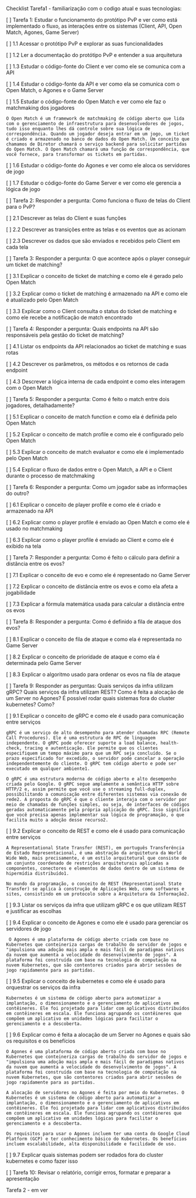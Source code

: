 Checklist Tarefa1 - familiarização com o codigo atual e suas tecnologias:


[ ] Tarefa 1: Estudar o funcionamento do protótipo PvP e ver como está implementado o fluxo, as interações entre os sistemas (Client, API, Open Match, Agones, Game Server)

[ ] 1.1 Acessar o protótipo PvP e explorar as suas funcionalidades

[ ] 1.2 Ler a documentação do protótipo PvP e entender a sua arquitetura

[ ] 1.3 Estudar o código-fonte do Client e ver como ele se comunica com a API

[ ] 1.4 Estudar o código-fonte da API e ver como ela se comunica com o Open Match, o Agones e o Game Server

[ ] 1.5 Estudar o código-fonte do Open Match e ver como ele faz o matchmaking dos jogadores


    O Open Match é um framework de matchmaking de código aberto que lida com o gerenciamento de infraestrutura para desenvolvedores de jogos, tudo isso enquanto lhes dá controle sobre sua lógica de correspondência. Quando um jogador deseja entrar em um jogo, um ticket é criado e armazenado no banco de dados do Open Match. Um conceito que chamamos de Diretor chamará o serviço backend para solicitar partidas do Open Match. O Open Match chamará uma função de correspondência, que você fornece, para transformar os tickets em partidas.



[ ] 1.6 Estudar o código-fonte do Agones e ver como ele aloca os servidores de jogo


   

[ ] 1.7 Estudar o código-fonte do Game Server e ver como ele gerencia a lógica de jogo



[ ] Tarefa 2: Responder a pergunta: Como funciona o fluxo de telas do Client para o PvP?

[ ] 2.1 Descrever as telas do Client e suas funções

[ ] 2.2 Descrever as transições entre as telas e os eventos que as acionam

[ ] 2.3 Descrever os dados que são enviados e recebidos pelo Client em cada tela


[ ] Tarefa 3: Responder a pergunta: O que acontece após o player conseguir um ticket de matching?

[ ] 3.1 Explicar o conceito de ticket de matching e como ele é gerado pelo Open Match

[ ] 3.2 Explicar como o ticket de matching é armazenado na API e como ele é atualizado pelo Open Match

[ ] 3.3 Explicar como o Client consulta o status do ticket de matching e como ele recebe a notificação de match encontrado


[ ] Tarefa 4: Responder a pergunta: Quais endpoints na API são responsáveis pela gestão do ticket de matching?

[ ] 4.1 Listar os endpoints da API relacionados ao ticket de matching e suas rotas

[ ] 4.2 Descrever os parâmetros, os métodos e os retornos de cada endpoint

[ ] 4.3 Descrever a lógica interna de cada endpoint e como eles interagem com o Open Match


[ ] Tarefa 5: Responder a pergunta: Como é feito o match entre dois jogadores, detalhadamente?

[ ] 5.1 Explicar o conceito de match function e como ela é definida pelo Open Match

[ ] 5.2 Explicar o conceito de match profile e como ele é configurado pelo Open Match

[ ] 5.3 Explicar o conceito de match evaluator e como ele é implementado pelo Open Match

[ ] 5.4 Explicar o fluxo de dados entre o Open Match, a API e o Client durante o processo de matchmaking

[ ] Tarefa 6: Responder a pergunta: Como um jogador sabe as informações do outro?

[ ] 6.1 Explicar o conceito de player profile e como ele é criado e armazenado na API

[ ] 6.2 Explicar como o player profile é enviado ao Open Match e como ele é usado no matchmaking

[ ] 6.3 Explicar como o player profile é enviado ao Client e como ele é exibido na tela


[ ] Tarefa 7: Responder a pergunta: Como é feito o cálculo para definir a distância entre os evos?

[ ] 7.1 Explicar o conceito de evo e como ele é representado no Game Server

[ ] 7.2 Explicar o conceito de distância entre os evos e como ela afeta a jogabilidade

[ ] 7.3 Explicar a fórmula matemática usada para calcular a distância entre os evos


[ ] Tarefa 8: Responder a pergunta: Como é definido a fila de ataque dos evos?

[ ] 8.1 Explicar o conceito de fila de ataque e como ela é representada no Game Server

[ ] 8.2 Explicar o conceito de prioridade de ataque e como ela é determinada pelo Game Server

[ ] 8.3 Explicar o algoritmo usado para ordenar os evos na fila de ataque


[ ] Tarefa 9: Responder as perguntas: Quais serviços da infra utilizam gRPC? Quais serviços da infra utilizam REST? Como é feita a alocação de um Server no Agones? É possível rodar quais sistemas fora do cluster kubernetes? Como?

[ ] 9.1 Explicar o conceito de gRPC e como ele é usado para comunicação entre serviços


    gRPC é um serviço de alto desempenho para atender chamadas RPC (Remote Call Procedures). Ele é uma estrutura de RPC de linguagem independente. O gRPC pode oferecer suporte a load balance, health-check, tracing e autenticação. Ele permite que os clientes especifiquem um tempo máximo para que um RPC seja concluído. Se o prazo especificado for excedido, o servidor pode cancelar a operação independentemente do cliente. O gRPC tem código aberto e pode ser executado em qualquer ambiente1.

    O gRPC é uma estrutura moderna de código aberto e alto desempenho criada pelo Google. O gRPC segue amplamente a semântica HTTP sobre HTTP/2 e, assim permite que você use o streaming full-duplex, possibilitando a comunicação entre diferentes sistemas via conexão de rede2. A proposta do gRPC é que o cliente interaja com o servidor por meio de chamadas de funções simples, ou seja, de interfaces de códigos geradas automaticamente pela própria aplicação do gRPC. Isso significa que você precisa apenas implementar sua lógica de programação, o que facilita muito a adoção desse recurso2.


[ ] 9.2 Explicar o conceito de REST e como ele é usado para comunicação entre serviços


    A Representational State Transfer (REST), em português Transferência de Estado Representacional, é uma abstração da arquitetura da World Wide Web, mais precisamente, é um estilo arquitetural que consiste de um conjunto coordenado de restrições arquiteturais aplicadas a componentes, conectores e elementos de dados dentro de um sistema de hipermídia distribuído1.

    No mundo da programação, o conceito de REST (Representational State Transfer) se aplica à construção de Aplicações Web, como softwares e sites, consistindo em um protocolo sobre a Arquitetura da Informação2.

[ ] 9.3 Listar os serviços da infra que utilizam gRPC e os que utilizam REST e justificar as escolhas

[ ] 9.4 Explicar o conceito de Agones e como ele é usado para gerenciar os servidores de jogo


     O Agones é uma plataforma de código aberto criada com base no Kubernetes que conteineriza cargas de trabalho do servidor de jogos e "impulsiona uma adoção mais ampla e mais fácil de paradigmas nativos da nuvem que aumenta a velocidade do desenvolvimento de jogos". A plataforma foi construída com base na tecnologia de computação na nuvem Kubernetes, que são contentores criados para abrir sessões de jogo rapidamente para as partidas.


[ ] 9.5 Explicar o conceito de kubernetes e como ele é usado para orquestrar os serviços da infra

    Kubernetes é um sistema de código aberto para automatizar a implantação, o dimensionamento e o gerenciamento de aplicativos em contêineres. Ele foi projetado para lidar com aplicativos distribuídos em contêineres em escala. Ele funciona agrupando os contêineres que compõem um aplicativo em unidades lógicas para facilitar o gerenciamento e a descoberta.


[ ] 9.6 Explicar como é feita a alocação de um Server no Agones e quais são os requisitos e os benefícios

    O Agones é uma plataforma de código aberto criada com base no Kubernetes que conteineriza cargas de trabalho do servidor de jogos e "impulsiona uma adoção mais ampla e mais fácil de paradigmas nativos da nuvem que aumenta a velocidade do desenvolvimento de jogos". A plataforma foi construída com base na tecnologia de computação na nuvem Kubernetes, que são contentores criados para abrir sessões de jogo rapidamente para as partidas.

    A alocação de servidores no Agones é feita por meio do Kubernetes. O Kubernetes é um sistema de código aberto para automatizar a implantação, o dimensionamento e o gerenciamento de aplicativos em contêineres. Ele foi projetado para lidar com aplicativos distribuídos em contêineres em escala. Ele funciona agrupando os contêineres que compõem um aplicativo em unidades lógicas para facilitar o gerenciamento e a descoberta.

    Os requisitos para usar o Agones incluem ter uma conta do Google Cloud Platform (GCP) e ter conhecimento básico do Kubernetes. Os benefícios incluem escalabilidade, alta disponibilidade e facilidade de uso.


[ ] 9.7 Explicar quais sistemas podem ser rodados fora do cluster kubernetes e como fazer isso


[ ] Tarefa 10: Revisar o relatório, corrigir erros, formatar e preparar a apresentação

Tarefa 2 - em ver

